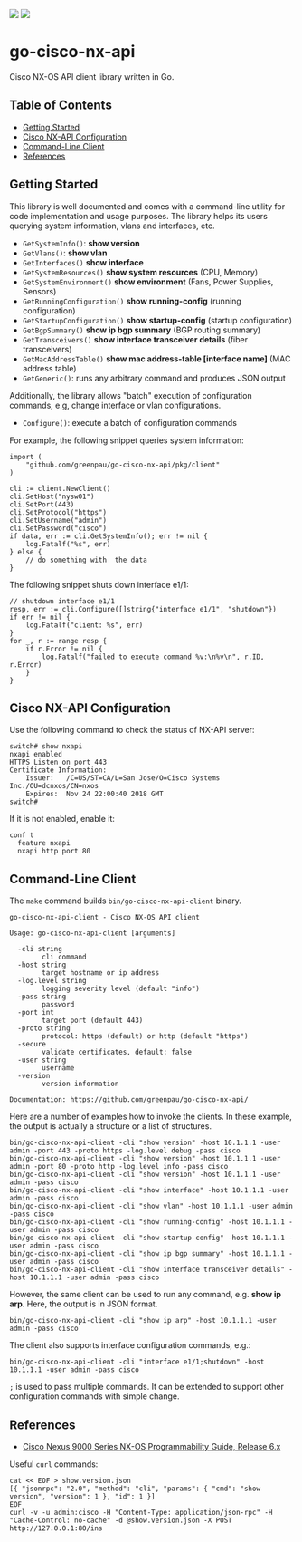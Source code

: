<a href="https://github.com/greenpau/go-cisco-nx-api/actions/" target="_blank"><img src="https://github.com/greenpau/go-cisco-nx-api/workflows/build/badge.svg?branch=main"></a>
<a href="https://pkg.go.dev/github.com/greenpau/go-cisco-nx-api" target="_blank"><img src="https://img.shields.io/badge/godoc-reference-blue.svg"></a>

# go-cisco-nx-api

Cisco NX-OS API client library written in Go.

## Table of Contents

* [Getting Started](#getting-started)
* [Cisco NX-API Configuration](#cisco-nx-api-configuration)
* [Command-Line Client](#command-line-client)
* [References](#references)

## Getting Started

This library is well documented and comes with a command-line utility for code
implementation and usage purposes. The library helps its users querying system
information, vlans and interfaces, etc.

* `GetSystemInfo()`: **show version**
* `GetVlans()`: **show vlan**
* `GetInterfaces()` **show interface**
* `GetSystemResources()` **show system resources** (CPU, Memory)
* `GetSystemEnvironment()` **show environment** (Fans, Power Supplies, Sensors)
* `GetRunningConfiguration()` **show running-config** (running configuration)
* `GetStartupConfiguration()` **show startup-config** (startup configuration)
* `GetBgpSummary()` **show ip bgp summary** (BGP routing summary)
* `GetTransceivers()` **show interface transceiver details** (fiber transceivers)
* `GetMacAddressTable()` **show mac address-table [interface name]** (MAC address table)
* `GetGeneric()`: runs any arbitrary command and produces JSON output

Additionally, the library allows "batch" execution of configuration commands,
e.g, change interface or vlan configurations.

* `Configure()`: execute a batch of configuration commands

For example, the following snippet queries system information:

```golang
import (
    "github.com/greenpau/go-cisco-nx-api/pkg/client"
)

cli := client.NewClient()
cli.SetHost("nysw01")
cli.SetPort(443)
cli.SetProtocol("https")
cli.SetUsername("admin")
cli.SetPassword("cisco")
if data, err := cli.GetSystemInfo(); err != nil {
    log.Fatalf("%s", err)
} else {
    // do something with  the data
}
```

The following snippet shuts down interface e1/1:

```golang
// shutdown interface e1/1
resp, err := cli.Configure([]string{"interface e1/1", "shutdown"})
if err != nil {
    log.Fatalf("client: %s", err)
}
for _, r := range resp {
    if r.Error != nil {
        log.Fatalf("failed to execute command %v:\n%v\n", r.ID, r.Error)
    }
}

```

## Cisco NX-API Configuration

Use the following command to check the status of NX-API server:

```
switch# show nxapi
nxapi enabled
HTTPS Listen on port 443
Certificate Information:
    Issuer:   /C=US/ST=CA/L=San Jose/O=Cisco Systems Inc./OU=dcnxos/CN=nxos
    Expires:  Nov 24 22:00:40 2018 GMT
switch#
```

If it is not enabled, enable it:

```
conf t
  feature nxapi
  nxapi http port 80
```

## Command-Line Client

The `make` command builds `bin/go-cisco-nx-api-client` binary.

```
go-cisco-nx-api-client - Cisco NX-OS API client

Usage: go-cisco-nx-api-client [arguments]

  -cli string
        cli command
  -host string
        target hostname or ip address
  -log.level string
        logging severity level (default "info")
  -pass string
        password
  -port int
        target port (default 443)
  -proto string
        protocol: https (default) or http (default "https")
  -secure
        validate certificates, default: false
  -user string
        username
  -version
        version information

Documentation: https://github.com/greenpau/go-cisco-nx-api/
```

Here are a number of examples how to invoke the clients. In these example,
the output is actually a structure or a list of structures.

```
bin/go-cisco-nx-api-client -cli "show version" -host 10.1.1.1 -user admin -port 443 -proto https -log.level debug -pass cisco
bin/go-cisco-nx-api-client -cli "show version" -host 10.1.1.1 -user admin -port 80 -proto http -log.level info -pass cisco
bin/go-cisco-nx-api-client -cli "show version" -host 10.1.1.1 -user admin -pass cisco
bin/go-cisco-nx-api-client -cli "show interface" -host 10.1.1.1 -user admin -pass cisco
bin/go-cisco-nx-api-client -cli "show vlan" -host 10.1.1.1 -user admin -pass cisco
bin/go-cisco-nx-api-client -cli "show running-config" -host 10.1.1.1 -user admin -pass cisco
bin/go-cisco-nx-api-client -cli "show startup-config" -host 10.1.1.1 -user admin -pass cisco
bin/go-cisco-nx-api-client -cli "show ip bgp summary" -host 10.1.1.1 -user admin -pass cisco
bin/go-cisco-nx-api-client -cli "show interface transceiver details" -host 10.1.1.1 -user admin -pass cisco
```

However, the same client can be used to run any command, e.g. **show ip arp**.
Here, the output is in JSON format.

```
bin/go-cisco-nx-api-client -cli "show ip arp" -host 10.1.1.1 -user admin -pass cisco
```

The client also supports interface configuration commands, e.g.:
```
bin/go-cisco-nx-api-client -cli "interface e1/1;shutdown" -host 10.1.1.1 -user admin -pass cisco
```

```;``` is used to pass multiple commands.
It can be extended to support other configuration commands with simple change.

## References

* [Cisco Nexus 9000 Series NX-OS Programmability Guide, Release 6.x](https://www.cisco.com/c/en/us/td/docs/switches/datacenter/nexus9000/sw/6-x/programmability/guide/b_Cisco_Nexus_9000_Series_NX-OS_Programmability_Guide/b_Cisco_Nexus_9000_Series_NX-OS_Programmability_Guide_chapter_011.html)

Useful `curl` commands:

```
cat << EOF > show.version.json
[{ "jsonrpc": "2.0", "method": "cli", "params": { "cmd": "show version", "version": 1 }, "id": 1 }]
EOF
curl -v -u admin:cisco -H "Content-Type: application/json-rpc" -H "Cache-Control: no-cache" -d @show.version.json -X POST http://127.0.0.1:80/ins
```
